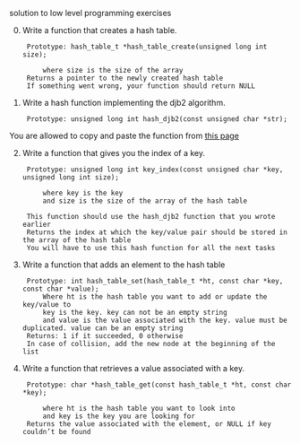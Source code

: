 solution to low level programming exercises

0. Write a function that creates a hash table.

		Prototype: hash_table_t *hash_table_create(unsigned long int size);

			where size is the size of the array
		Returns a pointer to the newly created hash table
		If something went wrong, your function should return NULL

1. Write a hash function implementing the djb2 algorithm.

		Prototype: unsigned long int hash_djb2(const unsigned char *str);
	
You are allowed to copy and paste the function from [this page](https://gist.github.com/papamuziko/7bb52dfbb859fdffc4bd0f95b76f71e8)

2. Write a function that gives you the index of a key.
		
		Prototype: unsigned long int key_index(const unsigned char *key, unsigned long int size);
		
			where key is the key
			and size is the size of the array of the hash table

		This function should use the hash_djb2 function that you wrote earlier
		Returns the index at which the key/value pair should be stored in the array of the hash table
		You will have to use this hash function for all the next tasks

3. Write a function that adds an element to the hash table

		Prototype: int hash_table_set(hash_table_t *ht, const char *key, const char *value);
			Where ht is the hash table you want to add or update the key/value to
			key is the key. key can not be an empty string
			and value is the value associated with the key. value must be duplicated. value can be an empty string
		Returns: 1 if it succeeded, 0 otherwise
		In case of collision, add the new node at the beginning of the list

4. Write a function that retrieves a value associated with a key.

		Prototype: char *hash_table_get(const hash_table_t *ht, const char *key);

			where ht is the hash table you want to look into
			and key is the key you are looking for
		Returns the value associated with the element, or NULL if key couldn’t be found
